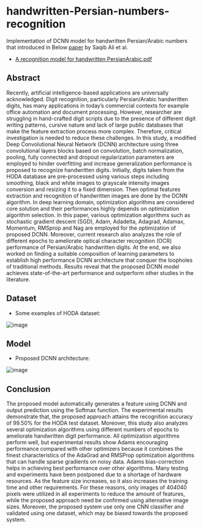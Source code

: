 # handwritten-Persian-numbers-recognition
Implementation of DCNN model for handwritten Persian/Arabic numbers that introduced in Below [paper](https://github.com/amirhosein-prdv/handwritten-Persian-numbers-recognition/blob/41d2c512ae34bbe386fa87b0799f39935c8fbdec/A%20recognition%20model%20for%20handwritten%20PersianArabic.pdf) by Saqib Ali et al.
- [A recognition model for handwritten PersianArabic.pdf](https://github.com/amirhosein-prdv/handwritten-Persian-numbers-recognition/files/10253591/A.recognition.model.for.handwritten.PersianArabic.pdf)

## Abstract
Recently, artificial intelligence-based applications are universally acknowledged. Digit recognition, particularly Persian/Arabic handwritten digits, has many applications in today’s commercial contexts for example office automation and document processing. However, researcher are struggling in hand-crafted digit scripts due to the presence of different digit writing patterns, cursive nature and lack of large public databases that make the feature extraction process more complex. Therefore, critical investigation is needed to reduce these challenges. In this study, a modified Deep Convolutional Neural Network (DCNN) architecture using three convolutional layers blocks based on convolution, batch normalization, pooling, fully connected and dropout regularization parameters are employed to hinder overfitting and increase generalization performance is proposed to recognize handwritten digits. Initially, digits taken from the HODA database are pre-processed using various steps including smoothing, black and white images to grayscale intensity images conversion and resizing it to a fixed dimension. Then optimal features extraction and recognition of handwritten images are done by the DCNN algorithm. In deep learning domain, optimization algorithms are considered core solution and their performances highly depends on optimization algorithm selection. In this paper, various optimization algorithms such as stochastic gradient descent (SGD), Adam, Adadelta, Adagrad, Adamax, Momentum, RMSprop and Nag are employed for the optimization of proposed DCNN. Moreover, current research also analyzes the role of different epochs to ameliorate optical character recognition (OCR) performance of Persian/Arabic handwritten digits. At the end, we also worked on finding a suitable composition of learning parameters to establish high performance DCNN architecture that conquer the loopholes of traditional methods. Results reveal that the proposed DCNN model achieves state-of-the-art performance and outperform other studies in the literature.

## Dataset
- Some examples of HODA dataset:

![image](https://user-images.githubusercontent.com/65303145/208292984-bbe3b847-b9a3-4e6a-81d1-2c61d9256369.png  "Some examples of HODA dataset")

## Model
- Proposed DCNN architecture:

![image](https://user-images.githubusercontent.com/65303145/208293330-5e0449e9-584d-4500-a659-091296801ed1.png)


## Conclusion

The proposed model automatically generates a feature using DCNN and output prediction using the Softmax function. The experimental results demonstrate that, the proposed approach attains the recognition accuracy of 99.50% for the HODA test dataset. Moreover, this study also analyzes several optimization algorithms using different numbers of epochs to ameliorate handwritten digit performance. All optimization algorithms perform well, but experimental results show Adams encouraging performance compared with other optimizers because it combines the finest characteristics of the AdaGrad and RMSProp optimization algorithms that can handle sparse gradients on noisy data. Adams bias-correction helps in achieving best performance over other algorithms. Many testing and experiments have been postponed due to a shortage of hardware resources. As the feature size increases, so it also increases the training time and other requirements. For these reasons, only images of 40*40*40 pixels were utilized in all experiments to reduce the amount of features, while the proposed approach need be confirmed using alternative image sizes. Moreover, the proposed system use only one CNN classifier and validated using one dataset, which may be biased towards the proposed system.
